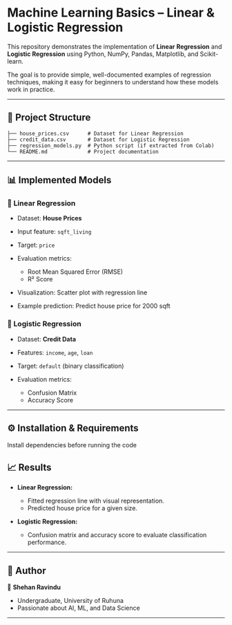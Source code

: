 # Machine Learning Basics – Linear & Logistic Regression

This repository demonstrates the implementation of **Linear Regression** and **Logistic Regression** using Python, NumPy, Pandas, Matplotlib, and Scikit-learn.

The goal is to provide simple, well-documented examples of regression techniques, making it easy for beginners to understand how these models work in practice.

---

## 📂 Project Structure

```
├── house_prices.csv      # Dataset for Linear Regression
├── credit_data.csv       # Dataset for Logistic Regression
├── regression_models.py  # Python script (if extracted from Colab)
└── README.md             # Project documentation
```

---

## 📊 Implemented Models

### 🔹 Linear Regression

* Dataset: **House Prices**
* Input feature: `sqft_living`
* Target: `price`
* Evaluation metrics:

  * Root Mean Squared Error (RMSE)
  * R² Score
* Visualization: Scatter plot with regression line
* Example prediction: Predict house price for 2000 sqft

### 🔹 Logistic Regression

* Dataset: **Credit Data**
* Features: `income`, `age`, `loan`
* Target: `default` (binary classification)
* Evaluation metrics:

  * Confusion Matrix
  * Accuracy Score

---

## ⚙️ Installation & Requirements

Install dependencies before running the code




## 📈 Results

* **Linear Regression:**

  * Fitted regression line with visual representation.
  * Predicted house price for a given size.

* **Logistic Regression:**

  * Confusion matrix and accuracy score to evaluate classification performance.


---

## 📝 Author

👤 **Shehan Ravindu**

* Undergraduate, University of Ruhuna
* Passionate about AI, ML, and Data Science

---
